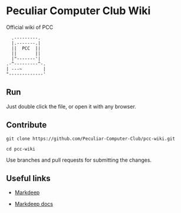 # Peculiar Computer Club Wiki

Official wiki of PCC

```
  .---------.
  |.-------.|
  ||  PCC  ||
  ||       ||
  |"-------'|
.-^---------^-.
| ---~        |
"-------------'
```

## Run

Just double click the file, or open it with any browser.

## Contribute

```
git clone https://github.com/Peculiar-Computer-Club/pcc-wiki.git

cd pcc-wiki
```

Use branches and pull requests for submitting the changes.

## Useful links

- [Markdeep](https://casual-effects.com/markdeep)

- [Markdeep docs](https://casual-effects.com/markdeep/features.md.html)
